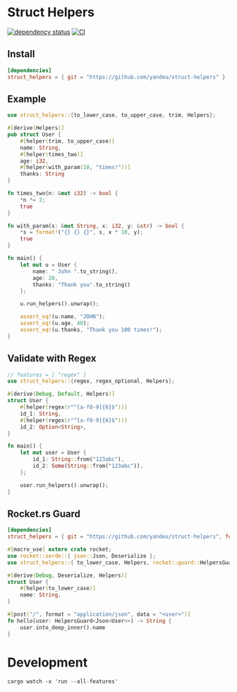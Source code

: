 # Struct Helpers

[![dependency status](https://deps.rs/repo/github/yandeu/struct-helpers/status.svg)](https://deps.rs/repo/github/yandeu/struct-helpers)
[![CI](https://github.com/yandeu/struct-helpers/actions/workflows/main.yml/badge.svg)](https://github.com/yandeu/struct-helpers/actions/workflows/main.yml)

## Install

```toml
[dependencies]
struct_helpers = { git = "https://github.com/yandeu/struct-helpers" }
```

## Example

```rust
use struct_helpers::{to_lower_case, to_upper_case, trim, Helpers};

#[derive(Helpers)]
pub struct User {
    #[helper(trim, to_upper_case)]
    name: String,
    #[helper(times_two)]
    age: i32,
    #[helper(with_param(10, "times!"))]
    thanks: String
}

fn times_two(n: &mut i32) -> bool {
    *n *= 2;
    true
}

fn with_param(s: &mut String, x: i32, y: &str) -> bool {
    *s = format!("{} {} {}", s, x * 10, y);
    true
}

fn main() {
    let mut u = User {
        name: " John ".to_string(),
        age: 20,
        thanks: "Thank you".to_string()
    };

    u.run_helpers().unwrap();

    assert_eq!(u.name, "JOHN");
    assert_eq!(u.age, 40);
    assert_eq!(u.thanks, "Thank you 100 times!");
}
```

## Validate with Regex

```rust
// features = [ "regex" ]
use struct_helpers::{regex, regex_optional, Helpers};

#[derive(Debug, Default, Helpers)]
struct User {
    #[helper(regex(r"^[a-f0-9]{6}$"))]
    id_1: String,
    #[helper(regex(r"^[a-f0-9]{6}$"))]
    id_2: Option<String>,
}

fn main() {
    let mut user = User {
        id_1: String::from("123abc"),
        id_2: Some(String::from("123abc")),
    };

    user.run_helpers().unwrap();
}
```

## Rocket.rs Guard

```toml
[dependencies]
struct_helpers = { git = "https://github.com/yandeu/struct-helpers", features = [ "rocket" ] }
```

```rust
#[macro_use] extern crate rocket;
use rocket::serde::{ json::Json, Deserialize };
use struct_helpers::{ to_lower_case, Helpers, rocket::guard::HelpersGuard };

#[derive(Debug, Deserialize, Helpers)]
struct User {
    #[helper(to_lower_case)]
    name: String,
}

#[post("/", format = "application/json", data = "<user>")]
fn hello(user: HelpersGuard<Json<User>>) -> String {
    user.into_deep_inner().name
}
```

# Development

`cargo watch -x 'run --all-features'`
